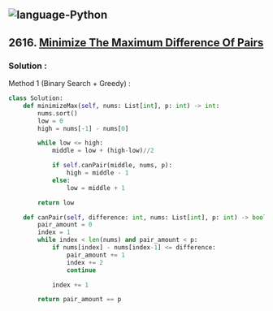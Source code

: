 ![language-Python](https://img.shields.io/badge/Python-ffd43b?style=for-the-badge&logo=PYTHON)
---

## 2616. [Minimize The Maximum Difference Of Pairs](https://leetcode.com/problems/minimize-the-maximum-difference-of-pairs)

### Solution :

Method 1 (Binary Search + Greedy) :
```python
class Solution:
    def minimizeMax(self, nums: List[int], p: int) -> int:
        nums.sort()
        low = 0
        high = nums[-1] - nums[0]

        while low <= high:
            middle = low + (high-low)//2

            if self.canPair(middle, nums, p):
                high = middle - 1
            else:
                low = middle + 1

        return low

    def canPair(self, difference: int, nums: List[int], p: int) -> bool:
        pair_amount = 0
        index = 1
        while index < len(nums) and pair_amount < p:
            if nums[index] - nums[index-1] <= difference:
                pair_amount += 1
                index += 2
                continue

            index += 1

        return pair_amount == p
```
